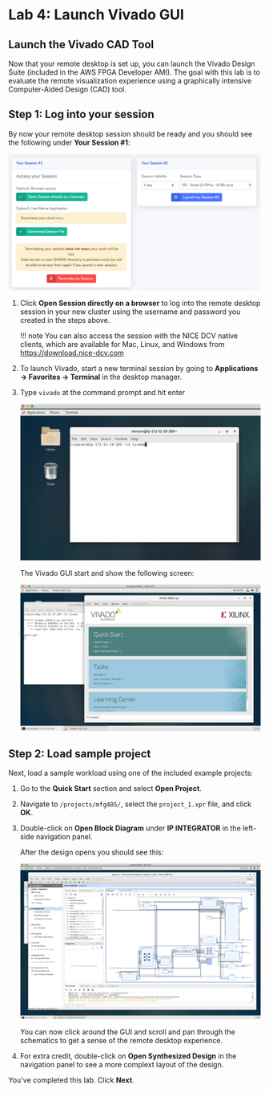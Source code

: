 # Lab 4: Launch Vivado GUI

## Launch the Vivado CAD Tool

Now that your remote desktop is set up, you can launch the Vivado Design Suite (included in the AWS FPGA Developer AMI).  The goal with this lab is to evaluate the remote visualization experience using a graphically intensive Computer-Aided Design (CAD) tool.

## Step 1: Log into your session

By now your remote desktop session should be ready and you should see the following under **Your Session #1**:

![](../../../imgs/access-7.png)

1. Click **Open Session directly on a browser** to log into the remote desktop session in your new cluster using the username and password you created in the steps above.

    !!! note
        You can also access the session with the NICE DCV native clients, which are available for Mac, Linux, and Windows from https://download.nice-dcv.com

1. To launch Vivado, start a new terminal session by going to **Applications → Favorites → Terminal** in the desktop manager.

1. Type `vivado` at the command prompt and hit enter

    ![](../imgs/vivado_launch.png)
 
    The Vivado GUI start and show the following screen:

    ![](../imgs/vivado_startup.png)
 
## Step 2: Load sample project

Next, load a sample workload using one of the included example projects:

1. Go to the **Quick Start** section and select **Open Project**.
1. Navigate to `/projects/mfg405/`, select the `project_1.xpr` file, and click **OK**.
1. Double-click on **Open Block Diagram** under **IP INTEGRATOR** in the left-side navigation panel.

    After the design opens you should see this:

    ![](../imgs/vivado_example_project_1.png)
 
    You can now click around the GUI and scroll and pan through the schematics to get a sense of the remote desktop experience.

1. For extra credit, double-click on **Open Synthesized Design** in the navigation panel to see a more complext layout of the design.

You've completed this lab. Click **Next**.
